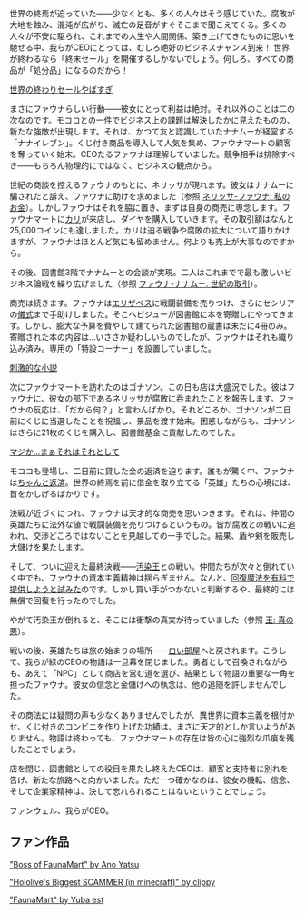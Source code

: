<!-- title: セレス・ファウナ -->
<!-- status: 生存 -->

世界の終焉が迫っていた――少なくとも、多くの人々はそう感じていた。腐敗が大地を蝕み、混沌が広がり、滅亡の足音がすぐそこまで聞こえてくる。多くの人々が不安に駆られ、これまでの人生や人間関係、築き上げてきたものに思いを馳せる中、我らがCEOにとっては、むしろ絶好のビジネスチャンス到来！ 世界が終わるなら「終末セール」を開催するしかないでしょう。何しろ、すべての商品が「処分品」になるのだから！

[世界の終わりセールやばすぎ](#embed:https://www.youtube.com/live/8x-MVX8h9gU?si=upbpi2piV4Z8ERvt&start=142)

まさにファウナらしい行動――彼女にとって利益は絶対。それ以外のことは二の次なのです。モココとの一件でビジネス上の課題は解決したかに見えたものの、新たな強敵が出現します。それは、かつて友と認識していたナナムーが経営する「ナナイレブン」。くじ付き商品を導入して人気を集め、ファウナマートの顧客を奪っていく始末。CEOたるファウナは理解していました。競争相手は排除すべき――もちろん物理的にではなく、ビジネスの観点から。

世紀の商談を控えるファウナのもとに、ネリッサが現れます。彼女はナナムーに騙されたと訴え、ファウナに助けを求めました（参照 [ネリッサ-ファウナ: 私のお金](#edge:fauna-nerissa)）。しかしファウナはそれを脇に置き、まずは自身の商売に専念します。ファウナマートに[カリ](https://www.youtube.com/live/8x-MVX8h9gU?feature=shared&t=473)が来店し、ダイヤを購入していきます。その取引額はなんと25,000コインにも達しました。カリは迫る戦争や腐敗の拡大について語りかけますが、ファウナはほとんど気にも留めません。何よりも売上が大事なのですから。

その後、図書館3階でナナムーとの会談が実現。二人はこれまでで最も激しいビジネス論戦を繰り広げました（参照 [ファウナ-ナナムー: 世紀の取引](#edge:moom-fauna)）。

商売は続きます。ファウナは[エリザベス](https://www.youtube.com/live/8x-MVX8h9gU?feature=shared&t=2406)に戦闘装備を売りつけ、さらにセシリアの[儀式](https://www.youtube.com/live/8x-MVX8h9gU?feature=shared&t=2977)まで手助けしました。そこへビジューが図書館に本を寄贈しにやってきます。しかし、膨大な予算を費やして建てられた図書館の蔵書は未だに4冊のみ。寄贈された本の内容は…いささか疑わしいものでしたが、ファウナはそれも織り込み済み。専用の「特設コーナー」を設置していました。

[刺激的な小説](#embed:https://www.youtube.com/live/8x-MVX8h9gU?si=IMjZK6slIHg67-Pp&start=2573)

次にファウナマートを訪れたのはゴナソン。この日も店は大盛況でした。彼はファウナに、彼女の部下であるネリッサが腐敗に呑まれたことを報告します。ファウナの反応は、「だから何？」と言わんばかり。それどころか、ゴナソンが二日前にくじに当選したことを祝福し、景品を渡す始末。困惑しながらも、ゴナソンはさらに21枚のくじを購入し、図書館基金に貢献したのでした。

[マジか…まぁそれはそれとして](#embed:https://www.youtube.com/live/8x-MVX8h9gU?feature=shared&t=4316)

モココも登場し、二日前に貸した金の返済を迫ります。誰もが驚く中、ファウナは[ちゃんと返済](https://www.youtube.com/live/8x-MVX8h9gU?feature=shared&t=5001)。世界の終焉を前に借金を取り立てる「英雄」たちの心境には、首をかしげるばかりです。

決戦が近づくにつれ、ファウナは天才的な商売を思いつきます。それは、仲間の英雄たちに法外な値で戦闘装備を売りつけるというもの。皆が腐敗との戦いに追われ、交渉どころではないことを見越しての一手でした。結果、盾や剣を販売し[大儲け](https://www.youtube.com/live/8x-MVX8h9gU?feature=shared&t=7180)を果たします。

そして、ついに迎えた最終決戦――[汚染王](https://www.youtube.com/live/8x-MVX8h9gU?feature=shared&t=7696)との戦い。仲間たちが次々と倒れていく中でも、ファウナの資本主義精神は揺らぎません。なんと、[回復魔法を有料で提供しようと試みた](https://www.youtube.com/live/8x-MVX8h9gU?feature=shared&t=7796)のです。しかし買い手がつかないと判断するや、最終的には無償で回復を行ったのでした。

やがて汚染王が倒れると、そこには衝撃の真実が待っていました（参照 [王: 真の悪](#node:king)）。

戦いの後、英雄たちは旅の始まりの場所――[白い部屋](https://www.youtube.com/live/8x-MVX8h9gU?feature=shared&t=9420)へと戻されます。こうして、我らが緑のCEOの物語は一旦幕を閉じました。勇者として召喚されながらも、あえて「NPC」として商店を営む道を選び、結果として物語の重要な一角を担ったファウナ。彼女の信念と金儲けへの執念は、他の追随を許しませんでした。

その商法には疑問の声も少なくありませんでしたが、異世界に資本主義を根付かせ、くじ付きのコンビニを作り上げた功績は、まさに天才的としか言いようがありません。物語は終わっても、ファウナマートの存在は皆の心に強烈な爪痕を残したことでしょう。

店を閉じ、図書館としての役目を果たし終えたCEOは、顧客と支持者に別れを告げ、新たな旅路へと向かいました。ただ一つ確かなのは、彼女の機転、信念、そして企業家精神は、決して忘れられることはないということでしょう。

ファンウェル、我らがCEO。

## ファン作品

["Boss of FaunaMart" by Ano Yatsu](#out:https://www.youtube.com/watch?v=T7fHJcrmO0U)

["Hololive's Biggest SCAMMER (in minecraft)" by clippy](#out:https://www.youtube.com/watch?v=Dyia273Gi7E&ab_channel=clippy)

["FaunaMart" by Yuba est](https://x.com/yubaest/status/1834009254141046887)
